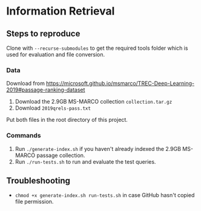 # Information Retrieval

## Steps to reproduce
Clone with `--recurse-submodules` to get the required tools folder which is used for evaluation and file conversion.

### Data
Download from https://microsoft.github.io/msmarco/TREC-Deep-Learning-2019#passage-ranking-dataset
1. Download the 2.9GB MS-MARCO collection `collection.tar.gz`
2. Download `2019qrels-pass.txt`

Put both files in the root directory of this project.

### Commands
1. Run `./generate-index.sh` if you haven't already indexed the 2.9GB MS-MARCO passage collection.
2. Run `./run-tests.sh` to run and evaluate the test queries.

## Troubleshooting
- `chmod +x generate-index.sh run-tests.sh` in case GitHub hasn't copied file permission.
